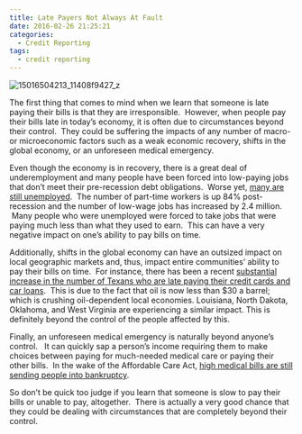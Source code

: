 ```yaml
---
title: Late Payers Not Always At Fault
date: 2016-02-26 21:25:21
categories:
  - Credit Reporting
tags:
  - credit reporting
---
```


![](https://paypastduebills.files.wordpress.com/2016/02/15016504213_11408f9427_z.jpg?w=768 "15016504213_11408f9427_z")

<span style="font-weight:400;">The first thing that comes to mind when we learn that someone is late paying their bills is that they are irresponsible.  However, when people pay their bills late in today’s economy, it is often due to circumstances beyond their control.  They could be suffering the impacts of any number of macro- or microeconomic factors such as a weak economic recovery, shifts in the global economy, or an unforeseen medical emergency.</span>

<span style="font-weight:400;">Even though the economy is in recovery, there is a great deal of underemployment and many people have been forced into low-paying jobs that don’t meet their pre-recession debt obligations.  Worse yet, [many are still unemployed](http://www.usnews.com/news/the-report/articles/2015/08/23/the-part-time-economic-recovery).  The number of part-time workers is up 84% post-recession and the number of low-wage jobs has increased by 2.4 million.  Many people who were unemployed were forced to take jobs that were paying much less than what they used to earn.  This can have a very negative impact on one’s ability to pay bills on time.</span>

<span style="font-weight:400;">Additionally, shifts in the global economy can have an outsized impact on local geographic markets and, thus, impact entire communities’ ability to pay their bills on time.  For instance, there has been a recent [substantial increase in the number of Texans who are late paying their credit cards and car loans](http://www.chron.com/business/article/More-Texans-are-late-on-credit-card-bills-car-6836280.php).  This is due to the fact that oil is now less than $30 a barrel; which is crushing oil-dependent local economies. Louisiana, North Dakota, Oklahoma, and West Virginia are experiencing a similar impact. This is definitely beyond the control of the people affected by this.</span>

<span style="font-weight:400;">Finally, an unforeseen medical emergency is naturally beyond anyone’s control.   It can quickly sap a person’s income requiring them to make choices between paying for much-needed medical care or paying their other bills.  In the wake of the Affordable Care Act, [high medical bills are still sending people into bankruptcy](http://www.cnbc.com/id/100840148).</span>

<span style="font-weight:400;">So don’t be quick too judge if you learn that someone is slow to pay their bills or unable to pay, altogether.  There is actually a very good chance that they could be dealing with circumstances that are completely beyond their control. </span>